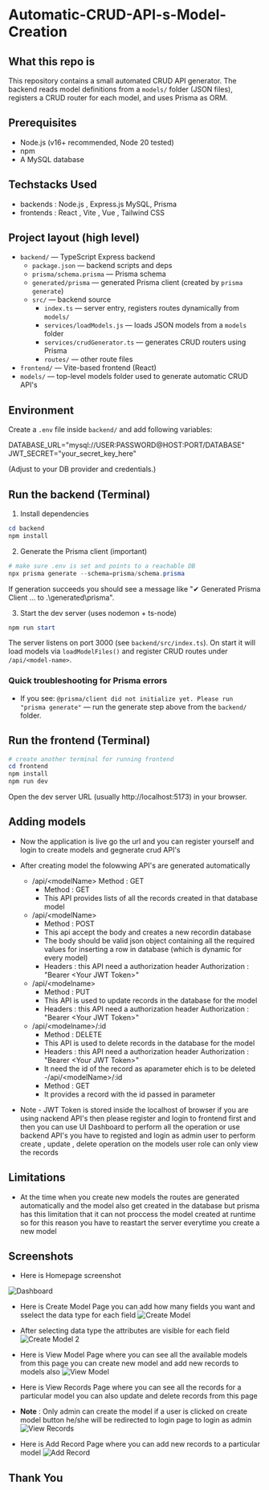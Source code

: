 # Automatic-CRUD-API-s-Model-Creation


## What this repo is

This repository contains a small automated CRUD API generator. The backend reads model definitions from a `models/` folder (JSON files), registers a CRUD router for each model, and uses Prisma as ORM.

## Prerequisites

- Node.js (v16+ recommended, Node 20 tested)
- npm
- A MySQL database 

## Techstacks Used

- backends : Node.js , Express.js MySQL, Prisma
- frontends : React , Vite , Vue , Tailwind CSS 

## Project layout (high level)

- `backend/` — TypeScript Express backend
  - `package.json` — backend scripts and deps
  - `prisma/schema.prisma` — Prisma schema
  - `generated/prisma` — generated Prisma client (created by `prisma generate`)
  - `src/` — backend source
    - `index.ts` — server entry, registers routes dynamically from `models/`
    - `services/loadModels.js` — loads JSON models from a `models` folder
    - `services/crudGenerator.ts` — generates CRUD routers using Prisma
    - `routes/` — other route files
- `frontend/` — Vite-based frontend (React)
- `models/` — top-level models folder used to generate automatic CRUD API's 

## Environment

Create a `.env` file inside `backend/` and add following variables:

DATABASE_URL="mysql://USER:PASSWORD@HOST:PORT/DATABASE"
JWT_SECRET="your_secret_key_here"

(Adjust to your DB provider and credentials.)

## Run the backend (Terminal)

1. Install dependencies

```powershell
cd backend
npm install
```

2. Generate the Prisma client (important)

```powershell
# make sure .env is set and points to a reachable DB
npx prisma generate --schema=prisma/schema.prisma
```

If generation succeeds you should see a message like "✔ Generated Prisma Client ... to .\generated\prisma".

3. Start the dev server (uses nodemon + ts-node)

```powershell
npm run start
```

The server listens on port 3000 (see `backend/src/index.ts`). On start it will load models via `loadModelFiles()` and register CRUD routes under `/api/<model-name>`.

### Quick troubleshooting for Prisma errors

- If you see: `@prisma/client did not initialize yet. Please run "prisma generate"` — run the generate step above from the `backend/` folder.

## Run the frontend (Terminal)

```powershell
# create another terminal for running frontend 
cd frontend
npm install
npm run dev
```

Open the dev server URL (usually http://localhost:5173) in your browser.

## Adding models

- Now the application is live go the url and you can register yourself and login to create models and gegnerate crud API's

- After creating model the folowwing API's are generated automatically
  - /api/\<modelName> Method : GET
    - Method : GET 
    - This  API provides lists of all the records created in that database model
  - /api/\<modelName>
    - Method : POST
    - This api accept the body and creates a new recordin database
    - The body should be valid json object containing all the required values for inserting a row in database (which is dynamic for every model)
    - Headers : this API need a authorization header 
        Authorization : "Bearer \<Your JWT Token>"
  - /api/\<modelname>
    - Method : PUT
    - This API is used to update records in the database for the model
    - Headers : this API need a authorization header 
        Authorization : "Bearer \<Your JWT Token>"
  - /api/\<modelname>/:id
    - Method : DELETE
    - This API is used to delete records in the database for the model
    - Headers : this API need a authorization header 
        Authorization : "Bearer \<Your JWT Token>"
    - It need the id of the record as aparameter ehich is to be deleted
  -/api/\<modelName>/:id
    - Method : GET
    - It provides a record with the id passed in parameter

- Note - JWT Token is stored inside the localhost of browser if you are using nackend API's then please register and login to frontend first and then you can use UI Dashboard to perform all the operation or use backend API's you have to registed and login as admin user to perform create , update , delete operation on the models user role can only view the records

## Limitations
- At the time when you create new models the routes are generated automatically and the model also get created in the database but prisma has this limitation that it can not proccess the model created at runtime so for this reason you have to reastart the server everytime you  create a new model 


## Screenshots

- Here is Homepage screenshot

![Dashboard](./screenshots/Home.png)

- Here is Create Model Page you can add how many fields you want and sselect the data type for each field
![Create Model](./screenshots/create-model.png)

- After selecting data type the attributes are visible for each field
![Create Model 2](./screenshots/create-model-01.png)

- Here is View Model Page where you can see all the available models from this page you can create new model and add new records to models also
![View Model](./screenshots/view-models.png)

- Here is View Records Page where you can see all the records for a particular model you can also update and delete records from this page
- **Note** : Only admin can create the model if a user is clicked on create model button he/she will be redirected to login page to login as admin
![View Records](./screenshots/view-records.png)

- Here is Add Record Page where you can add new records to a particular model
![Add Record](./screenshots/create-record.png)

## Thank You

